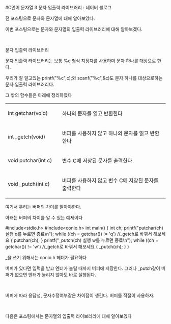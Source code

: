#C언어 문자열 3  문자 입출력 라이브러리 : 네이버 블로그
<div class="wrap_rabbit pcol2 _param(1) _postViewArea221562648553" id="post-view221562648553">
<!-- Rabbit HTML --><div class="se-viewer se-theme-default" lang="ko-KR">
<!-- SE_DOC_HEADER_END -->
<div class="se-main-container">
<div class="se-component se-text se-l-default" id="SE-18136d8a-aeb2-4130-b13b-777a929aa2b0">
<div class="se-component-content">
<div class="se-section se-section-text se-l-default">
<div class="se-module se-module-text"><!-- SE-TEXT { --><p class="se-text-paragraph se-text-paragraph-align-" id="SE-da01e6f5-7e7a-458e-83fb-72d073846e81" style=""><span class="se-fs- se-ff-" id="SE-c5dcbe9b-4457-469a-86a7-ce5d87750007" style="">전 포스팅으로 문자와 문자열에 대해 알아보았다. </span></p><!-- } SE-TEXT --><!-- SE-TEXT { --><p class="se-text-paragraph se-text-paragraph-align-" id="SE-71130dd8-399d-454e-b061-97f7371f14ca" style=""><span class="se-fs- se-ff-" id="SE-21ddb13a-0120-47d0-b33b-de4a880d0a87" style="">이번 포스팅으로는 문자와 문자열의 입출력 라이브러리에 대해 알아보겠다.</span></p><!-- } SE-TEXT --><!-- SE-TEXT { --><p class="se-text-paragraph se-text-paragraph-align-" id="SE-8da61bec-b6a9-46d1-8ffc-ac2286ce6e1e" style=""><span class="se-fs- se-ff-" id="SE-e401a4bc-9671-4667-87ff-f5a19e598320" style="">​</span></p><!-- } SE-TEXT --><!-- SE-TEXT { --><p class="se-text-paragraph se-text-paragraph-align-" id="SE-ca64fb78-b1ed-4f96-a4e2-bf144f862960" style=""><span class="se-fs- se-ff-" id="SE-7d819053-2c2f-41b0-b8c7-7f6d3073cfdc" style="">문자 입출력 라이브러리</span></p><!-- } SE-TEXT --><!-- SE-TEXT { --><p class="se-text-paragraph se-text-paragraph-align-" id="SE-23be54ea-879e-46e4-bc79-c667ed1d079d" style=""><span class="se-fs- se-ff-" id="SE-fc5ad51f-499a-4d40-8819-dccb4a7d6e72" style="">문자 입출력 라이브러리는 보통 %c 형식 지정자를 사용하며 문자 하나를 대상으로 한다.</span></p><!-- } SE-TEXT --><!-- SE-TEXT { --><p class="se-text-paragraph se-text-paragraph-align-" id="SE-163b6078-81c1-42b6-80f3-5e34be309c4b" style=""><span class="se-fs- se-ff-" id="SE-cc9fa827-3320-45ee-aa8d-b9631af3355f" style="">우리가 잘 알고있는  printf("%c",c);와 scanf("%c",&amp;c)도 문자 하나를 대상으로하는 문자 입출력 라이브러리다.</span></p><!-- } SE-TEXT --><!-- SE-TEXT { --><p class="se-text-paragraph se-text-paragraph-align-" id="SE-f948edc9-b94f-4749-a4c0-1ba026541516" style=""><span class="se-fs- se-ff-" id="SE-f705f8c0-456b-4133-844c-27a7552a7394" style="">그 밖의 함수들은 아래에 정리하였다</span></p><!-- } SE-TEXT --></div>
</div>
</div>
</div> <div class="se-component se-table se-l-default" id="SE-80f5a55d-061b-44c2-9c40-f916e7b03afb">
<div class="se-component-content">
<div class="se-section se-section-table se-l-default se-section-align-" style="width: 100%;">
<div class="se-table-container">
<table class="se-table-content" style="">
<tbody><tr class="se-tr"><td class="se-cell" colspan="1" rowspan="1" style="width: 33.84%; height: 43.0px;  "><div class="se-module se-module-text"><p class="se-text-paragraph se-text-paragraph-align-" id="SE-11053044-85ab-4090-aa9c-2dfe9a20308b" style=""><span class="se-fs- se-ff-" id="SE-6d3378ba-71fa-4e31-ae37-0513eda722a3" style="">int getchar(void)</span></p></div></td><td class="se-cell" colspan="1" rowspan="1" style="width: 66.16%; height: 43.0px;  "><div class="se-module se-module-text"><p class="se-text-paragraph se-text-paragraph-align-" id="SE-efdcfa71-7033-4bb6-9101-9c8f00d77dd3" style=""><span class="se-fs- se-ff-" id="SE-9deb489b-13dd-4d57-86c5-388c35463a8e" style="">하나의 문자를 읽고 반환한다</span></p></div></td></tr><tr class="se-tr"><td class="se-cell" colspan="1" rowspan="1" style="width: 33.84%; height: 43.0px;  "><div class="se-module se-module-text"><p class="se-text-paragraph se-text-paragraph-align-" id="SE-e3476168-06dd-43ec-a667-1cf07cabe381" style=""><span class="se-fs- se-ff-" id="SE-bc289e90-da0d-426e-82d2-24d76a03430b" style="">int _getch(void)</span></p></div></td><td class="se-cell" colspan="1" rowspan="1" style="width: 66.16%; height: 43.0px;  "><div class="se-module se-module-text"><p class="se-text-paragraph se-text-paragraph-align-" id="SE-57551aa7-9c1b-428c-bfee-2316a87184b4" style=""><span class="se-fs- se-ff-" id="SE-afd26682-dc54-4bde-b3db-b20d4dd73af9" style="">버퍼를 사용하지 않고 하나의 문자를 읽고 반환한다</span></p></div></td></tr><tr class="se-tr"><td class="se-cell" colspan="1" rowspan="1" style="width: 33.84%; height: 43.0px;  "><div class="se-module se-module-text"><p class="se-text-paragraph se-text-paragraph-align-" id="SE-c100c16c-a06e-470e-a67c-2f6c2bc16a54" style=""><span class="se-fs- se-ff-" id="SE-d81040f8-d9d0-47fd-a3f1-71f4e7d524cd" style="">void putchar(int c)</span></p></div></td><td class="se-cell" colspan="1" rowspan="1" style="width: 66.16%; height: 43.0px;  "><div class="se-module se-module-text"><p class="se-text-paragraph se-text-paragraph-align-" id="SE-e172d5d5-2f18-4a4f-ab4b-254b2be51326" style=""><span class="se-fs- se-ff-" id="SE-a7659a90-b8a2-4994-bfe6-f66bb258603f" style="">변수 C에 저장된 문자를 출력한다</span></p></div></td></tr><tr class="se-tr"><td class="se-cell" colspan="1" rowspan="1" style="width: 33.84%; height: 43.0px;  "><div class="se-module se-module-text"><p class="se-text-paragraph se-text-paragraph-align-" id="SE-c8d24ba5-5654-49bb-a39e-5f336a020498" style=""><span class="se-fs- se-ff-" id="SE-1285dc53-c797-4404-bdc4-aaf3eef82ab5" style="">void _putch(int c)</span></p></div></td><td class="se-cell" colspan="1" rowspan="1" style="width: 66.16%; height: 43.0px;  "><div class="se-module se-module-text"><p class="se-text-paragraph se-text-paragraph-align-" id="SE-3a0b8ae3-d4aa-43c1-b333-2b47e94ea116" style=""><span class="se-fs- se-ff-" id="SE-8c2db89e-1816-49d7-bed6-54f7f1419146" style="">버퍼를 사용하지 않고 변수  C에 저장된 문자를 출력한다 </span></p></div></td></tr></tbody>
</table>
</div>
</div>
</div>
<script class="__se_module_data" data-module='{"type":"v2_table", "id" : "SE-80f5a55d-061b-44c2-9c40-f916e7b03afb", "data": { "columnCount" : "4" }}' type="text/data"></script>
</div> <div class="se-component se-text se-l-default" id="SE-f98a4404-ffd7-4be5-94e8-1978d840af17">
<div class="se-component-content">
<div class="se-section se-section-text se-l-default">
<div class="se-module se-module-text"><!-- SE-TEXT { --><p class="se-text-paragraph se-text-paragraph-align-" id="SE-ac569e3c-de2b-48c2-8e70-9421d8bbeae8" style=""><span class="se-fs- se-ff-" id="SE-83d2abc0-85b5-442a-82ef-91d8d5c38524" style="">여기서 우리는 버퍼의 차이를 알아야한다.</span></p><!-- } SE-TEXT --><!-- SE-TEXT { --><p class="se-text-paragraph se-text-paragraph-align-" id="SE-4f981643-73e6-4578-9894-f353c1bd5886" style=""><span class="se-fs- se-ff-" id="SE-b91f3b3c-49d0-4cd7-9512-40a5c5cf6553" style="">아래는 버퍼의 차이를 알 수 있는 예제이다</span></p><!-- } SE-TEXT --></div>
</div>
</div>
</div> <div class="se-component se-code se-l-default" id="SE-e1018dbc-067c-4312-9534-9e4a8a361fff">
<div class="se-component-content">
<div class="se-section se-section-code se-l-default">
<div class="se-module se-module-code se-fs-fs13">
<div class="se-code-source">
<div class="__se_code_view language-javascript">#include&lt;stdio.h&gt;
#include&lt;conio.h&gt;
int main() {
	int ch;
	printf("putchar(ch) 실행 q를 누르면 종료\n");
	while ((ch = getchar()) != 'q') //_getch로 바꿔서 해보세요
	{
		putchar(ch);
	}
	printf("_putch(ch) 실행 w를 누르면 종료\n");
	while ((ch = getchar()) != 'w') //_getch로 바꿔서 해보세요
	{
		_putch(ch);
	}
}</div>
</div>
</div>
</div>
</div>
<script class="__se_module_data" data-module='{"type":"v2_code", "id" : "SE-e1018dbc-067c-4312-9534-9e4a8a361fff"}' type="text/data"></script>
</div> <div class="se-component se-text se-l-default" id="SE-843a0396-7a5a-464b-8bbc-797c016f75d8">
<div class="se-component-content">
<div class="se-section se-section-text se-l-default">
<div class="se-module se-module-text"><!-- SE-TEXT { --><p class="se-text-paragraph se-text-paragraph-align-" id="SE-c503a9e3-5a86-47eb-86c6-6ddefb2814a3" style=""><span class="se-fs- se-ff-" id="SE-90326e07-a8d5-4f38-ac66-68b10f666313" style="">_을 쓰기 위해서는 conio.h 헤더가 필요하다</span></p><!-- } SE-TEXT --><!-- SE-TEXT { --><p class="se-text-paragraph se-text-paragraph-align-" id="SE-9a97e34d-9648-48e5-a5a5-2976b0cd3fa7" style=""><span class="se-fs- se-ff-" id="SE-4f39399b-e69b-44dc-a753-308787c052aa" style="">버퍼가 있다면 입력을 받고 엔터가 눌릴 때까지 버퍼에 저장한다. 그러나 _putch같이 버퍼가 없으면 엔터가 눌리지 않아도 바로 실행된다.</span></p><!-- } SE-TEXT --><!-- SE-TEXT { --><p class="se-text-paragraph se-text-paragraph-align-" id="SE-c95b2643-188d-4950-8564-414eb2fec7d9" style=""><span class="se-fs- se-ff-" id="SE-92c86ce8-9c69-483d-82e2-4c5995f87006" style="">​</span></p><!-- } SE-TEXT --><!-- SE-TEXT { --><p class="se-text-paragraph se-text-paragraph-align-" id="SE-072c5991-c9a7-45f8-80ef-12b5f89d3c60" style=""><span class="se-fs- se-ff-" id="SE-c8b68f74-7f08-45b6-a2fd-8cca4defbfa8" style="">버퍼에 따라 응답성, 문자수정여부같은 차이점이 생긴다. 버퍼를 적절이 사용하자.</span></p><!-- } SE-TEXT --><!-- SE-TEXT { --><p class="se-text-paragraph se-text-paragraph-align-" id="SE-c8ea37e1-c50f-40f0-9634-7bdced9a1de0" style=""><span class="se-fs- se-ff-" id="SE-24f8a029-8a29-48ba-bfe9-c57e14c81569" style="">​</span></p><!-- } SE-TEXT --><!-- SE-TEXT { --><p class="se-text-paragraph se-text-paragraph-align-" id="SE-0926a2b5-1926-4b66-b886-35ab981114a4" style=""><span class="se-fs- se-ff-" id="SE-baf0cb42-6db2-4806-8dae-a8cfe1d3e2d4" style="">다음은 포스팅에서는 문자열의 입출력 라이브러리에 대해 알아보겠다</span></p><!-- } SE-TEXT --></div>
</div>
</div>
</div> </div>
</div>
</div>